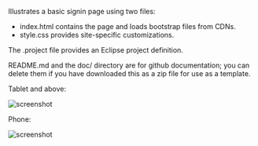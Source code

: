 Illustrates a basic signin page using two files:

  * index.html contains the page and loads bootstrap files from CDNs.
  * style.css provides site-specific customizations.

The .project file provides an Eclipse project definition.

README.md and the doc/ directory are for github documentation; you can delete them if you
have downloaded this as a zip file for use as a template.

Tablet and above:

![screenshot](https://raw.github.com/ics-software-engineering/bootstrap-example-intro/signin/doc/signin-normal.png)

Phone:

![screenshot](https://raw.github.com/ics-software-engineering/bootstrap-example-intro/signin/doc/signin-phone.png)


